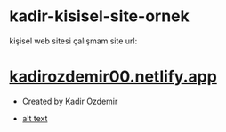 # kadir-kisisel-site-ornek
kişisel web sitesi çalışmam
site url: 
# [kadirozdemir00.netlify.app ](https://kadirozdemir00.netlify.app/)

- Created by Kadir Özdemir

- [alt text](https://jmp.sh/JqmLC9Dx)
